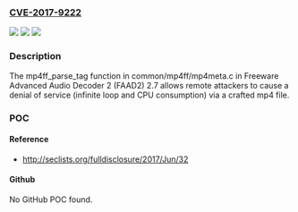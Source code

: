 ### [CVE-2017-9222](https://cve.mitre.org/cgi-bin/cvename.cgi?name=CVE-2017-9222)
![](https://img.shields.io/static/v1?label=Product&message=n%2Fa&color=blue)
![](https://img.shields.io/static/v1?label=Version&message=n%2Fa&color=blue)
![](https://img.shields.io/static/v1?label=Vulnerability&message=n%2Fa&color=brighgreen)

### Description

The mp4ff_parse_tag function in common/mp4ff/mp4meta.c in Freeware Advanced Audio Decoder 2 (FAAD2) 2.7 allows remote attackers to cause a denial of service (infinite loop and CPU consumption) via a crafted mp4 file.

### POC

#### Reference
- http://seclists.org/fulldisclosure/2017/Jun/32

#### Github
No GitHub POC found.

